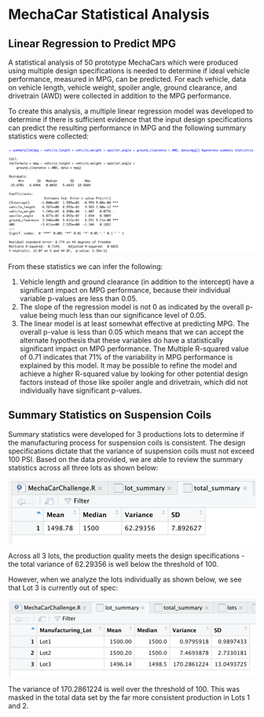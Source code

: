 # MechaCar Statistical Analysis

## Linear Regression to Predict MPG

A statistical analysis of 50 prototype MechaCars which were produced using multiple design specifications is needed to determine if ideal vehicle performance, measured in MPG, can be predicted.  For each vehicle, data on vehicle length, vehicle weight, spoiler angle, ground clearance, and drivetrain (AWD) were collected in addition to the MPG performance.

To create this analysis, a multiple linear regression model was developed to determine if there is sufficient evidence that the input design specifications can predict the resulting performance in MPG and the following summary statistics were collected:

![Summary Statistics](MPG-LinearRegressionSummaryStatistics.png)

From these statistics we can infer the following:

1) Vehicle length and ground clearance (in addition to the intercept) have a significant impact on MPG performance, because their individual variable p-values are less than 0.05. 
2) The slope of the regression model is not 0 as indicated by the overall p-value being much less than our significance level of 0.05.
3) The linear model is at least somewhat effective at predicting MPG.  The overall p-value is less than 0.05 which means that we can accept the alternate hypothesis that these variables do have a statistically significant impact on MPG performance.  The Multiple R-squared value of 0.71 indicates that 71% of the variability in MPG performance is explained by this model. It may be possible to refine the model and achieve a higher R-squared value by looking for other potential design factors instead of those like spoiler angle and drivetrain, which did not individually have significant p-values.

## Summary Statistics on Suspension Coils

Summary statistics were developed for 3 productions lots to determine if the manufacturing process for suspension coils is consistent.  The design specifications dictate that the variance of suspension coils must not exceed 100 PSI.  Based on the data provided, we are able to review the summary statistics across all three lots as shown below:

![Summary Statistics in Total](TotalSummary.png)

Across all 3 lots, the production quality meets the design specifications - the total variance of 62.29356 is well below the threshold of 100.

However, when we analyze the lots individually as shown below, we see that Lot 3 is currently out of spec:

![Summary Statistics by Lot](LotSummary.png)

The variance of 170.2861224 is well over the threshold of 100.  This was masked in the total data set by the far more consistent production in Lots 1 and 2.
